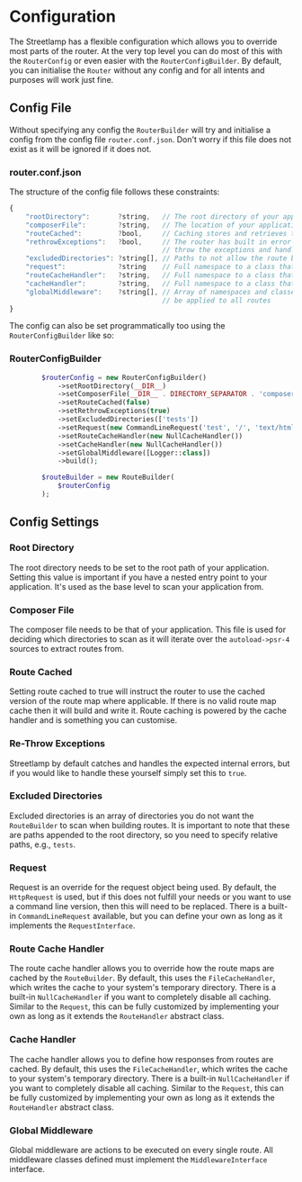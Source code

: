 # Configuration

The Streetlamp has a flexible configuration which allows you to override most parts of the router.
At the very top level you can do most of this with the `RouterConfig` or even easier with the `RouterConfigBuilder`.
By default, you can initialise the `Router` without any config and for all intents and purposes will work just fine.

## Config File

Without specifying any config the `RouterBuilder` will try and initialise a config from the config file `router.conf.json`.
Don't worry if this file does not exist as it will be ignored if it does not.

### router.conf.json

The structure of the config file follows these constraints:

```javascript
{
    "rootDirectory":       ?string,   // The root directory of your application
    "composerFile":        ?string,   // The location of your application's composer file
    "routeCached":         ?bool,     // Caching stores and retrieves the application's route mapping
    "rethrowExceptions":   ?bool,     // The router has built in error handling, but you can optionally 
                                      // throw the exceptions and handle them yourself
    "excludedDirectories": ?string[], // Paths to not allow the route builder to scan
    "request":             ?string    // Full namespace to a class that implements `RequestInterface`
    "routeCacheHandler":   ?string,   // Full namespace to a class that extends `CacheHandler` for routes
    "cacheHandler":        ?string,   // Full namespace to a class that extends `CacheHandler` for responses
    "globalMiddleware":    ?string[], // Array of namespaces and classes that implement `Middleware` to 
                                      // be applied to all routes
}
```

The config can also be set programmatically too using the `RouterConfigBuilder` like so:

### RouterConfigBuilder

```php
        $routerConfig = new RouterConfigBuilder()
            ->setRootDirectory(__DIR__)
            ->setComposerFile(__DIR__ . DIRECTORY_SEPARATOR . 'composer.json')
            ->setRouteCached(false)
            ->setRethrowExceptions(true)
            ->setExcludedDirectories(['tests'])
            ->setRequest(new CommandLineRequest('test', '/', 'text/html'))
            ->setRouteCacheHandler(new NullCacheHandler())
            ->setCacheHandler(new NullCacheHandler())
            ->setGlobalMiddleware([Logger::class])
            ->build();

        $routeBuilder = new RouteBuilder(
            $routerConfig
        );
```

## Config Settings

### Root Directory

The root directory needs to be set to the root path of your application.
Setting this value is important if you have a nested entry point to your application.
It's used as the base level to scan your application from.

### Composer File

The composer file needs to be that of your application.
This file is used for deciding which directories to scan as it will iterate over the `autoload->psr-4` sources to extract routes from.

### Route Cached

Setting route cached to true will instruct the router to use the cached version of the route map where applicable.
If there is no valid route map cache then it will build and write it.
Route caching is powered by the cache handler and is something you can customise.

### Re-Throw Exceptions

Streetlamp by default catches and handles the expected internal errors, but if you would like to handle these yourself simply set this to `true`.

### Excluded Directories

Excluded directories is an array of directories you do not want the `RouteBuilder` to scan when building routes.
It is important to note that these are paths appended to the root directory, so you need to specify relative paths, e.g., `tests`.

### Request

Request is an override for the request object being used.
By default, the `HttpRequest` is used, but if this does not fulfill your needs or you want to use a command line version, then this will need to be replaced.
There is a built-in `CommandLineRequest` available, but you can define your own as long as it implements the `RequestInterface`.

### Route Cache Handler

The route cache handler allows you to override how the route maps are cached by the `RouteBuilder`.
By default, this uses the `FileCacheHandler`, which writes the cache to your system's temporary directory.
There is a built-in `NullCacheHandler` if you want to completely disable all caching.
Similar to the `Request`, this can be fully customized by implementing your own as long as it extends the `RouteHandler` abstract class.

### Cache Handler

The cache handler allows you to define how responses from routes are cached.
By default, this uses the `FileCacheHandler`, which writes the cache to your system's temporary directory.
There is a built-in `NullCacheHandler` if you want to completely disable all caching.
Similar to the `Request`, this can be fully customized by implementing your own as long as it extends the `RouteHandler` abstract class.

### Global Middleware

Global middleware are actions to be executed on every single route.
All middleware classes defined must implement the `MiddlewareInterface` interface.
